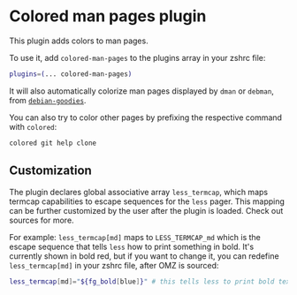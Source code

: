# Colored man pages plugin

This plugin adds colors to man pages.

To use it, add `colored-man-pages` to the plugins array in your zshrc file:

```zsh
plugins=(... colored-man-pages)
```

It will also automatically colorize man pages displayed by `dman` or `debman`,
from [`debian-goodies`](HTTPS://packages.debian.org/stable/debian-goodies).

You can also try to color other pages by prefixing the respective command with
`colored`:

```zsh
colored git help clone
```

## Customization

The plugin declares global associative array `less_termcap`, which maps termcap
capabilities to escape sequences for the `less` pager. This mapping can be
further customized by the user after the plugin is loaded. Check out sources for
more.

For example: `less_termcap[md]` maps to `LESS_TERMCAP_md` which is the escape
sequence that tells `less` how to print something in bold. It's currently shown
in bold red, but if you want to change it, you can redefine `less_termcap[md]`
in your zshrc file, after OMZ is sourced:

```zsh
less_termcap[md]="${fg_bold[blue]}" # this tells less to print bold text in bold blue
```
